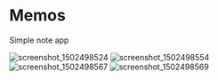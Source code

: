 # Memos
Simple note app 

![screenshot_1502498524](https://user-images.githubusercontent.com/17390877/29236482-8df2004a-7f13-11e7-93ca-1a29a5a55325.png)
![screenshot_1502498554](https://user-images.githubusercontent.com/17390877/29236483-8df7412c-7f13-11e7-8440-d33792553ebd.png)
![screenshot_1502498567](https://user-images.githubusercontent.com/17390877/29236484-8dfb3d90-7f13-11e7-84e9-d5bcac1c153b.png)
![screenshot_1502498569](https://user-images.githubusercontent.com/17390877/29236480-8df02b8a-7f13-11e7-80a6-7de3c0934519.png)



